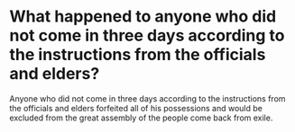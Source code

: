 # What happened to anyone who did not come in three days according to the instructions from the officials and elders?

Anyone who did not come in three days according to the instructions from the officials and elders forfeited all of his possessions and would be excluded from the great assembly of the people come back from exile.
